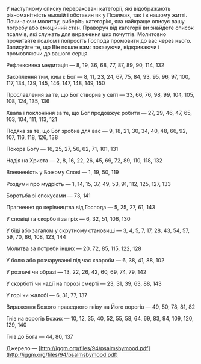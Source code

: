 У наступному списку перераховані категорії, які відображають різноманітність емоцій і обставин як у Псалмах, так і в нашому житті. Починаючи молитву, виберіть категорію, яка найкраще описує вашу потребу або емоційний стан. Праворуч від категорії ви знайдете список псалмів, які служать для вираження цих почуттів. Молитовно прочитайте псалом і попросіть Господа промовити до вас через нього. Записуйте те, що Він пошле вам: показуючи, відкриваючи і промовляючи до вашого серця.

Рефлексивна медитація — 8, 19, 36, 68, 77, 87, 89, 90, 114, 132

Захоплення тим, ким є Бог — 8, 11, 23, 24, 67, 75, 84, 93, 95, 96, 97, 100, 117, 134, 139, 145, 146, 147, 148, 149, 150

Прославлення за те, що Бог створив у світі — 33, 66, 76, 98, 99, 104, 105, 108, 124, 135, 136

Хвала і поклоніння за те, що Бог продовжує робити — 27, 29, 46, 47, 65, 103, 104, 111, 113, 121

Подяка за те, що Бог зробив для вас — 9, 18, 21, 30, 34, 40, 48, 66, 92, 107, 116, 118, 126, 138

Покора Богу — 16, 25, 27, 56, 62, 71, 101, 131

Надія на Христа — 2, 8, 16, 22, 26, 45, 69, 72, 89, 110, 118, 132

Впевненість у Божому Слові — 1, 19, 50, 119

Роздуми про мудрість — 1, 14, 15, 37, 49, 53, 91, 112, 125, 127, 133

Боротьба зі спокусами — 73, 141

Прагнення до керівництва від Господа — 5, 25, 27, 61, 143

У сповіді та скорботі за гріх — 6, 32, 51, 106, 130

У біді або загалом у скрутному становищі — 3, 4, 5, 7, 17, 28, 43, 54, 57, 59, 70, 86, 108, 123, 144

Молитва за потреби інших — 20, 72, 85, 115, 122, 128

У болю або розчаруванні під час хвороби — 6, 38, 41, 88, 102

У розпачі чи образі — 13, 22, 26, 42, 60, 69, 74, 79, 142

У скорботі чи надії на порозі смерті — 23, 31, 39, 63, 88, 143

У горі чи жалобі — 6, 31, 77, 137

Вираження Божого праведного гніву на Його ворогів — 49, 50, 78, 81, 82

Гнів на ворогів Божих — 10, 12, 35, 40, 52, 55, 58, 64, 69, 83, 94, 109, 120, 129, 140

Гнів до Бога — 44, 80, 137

Джерело — [http://iggm.org/files/94/psalmsbymood.pdf](http://iggm.org/files/94/psalmsbymood.pdf)
